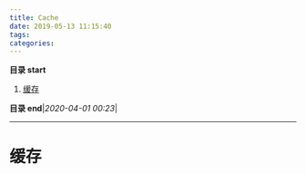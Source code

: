 ```yaml
---
title: Cache
date: 2019-05-13 11:15:40
tags: 
categories: 
---
```


**目录 start**
 
1. [缓存](#缓存)

**目录 end**|_2020-04-01 00:23_|
****************************************
# 缓存

